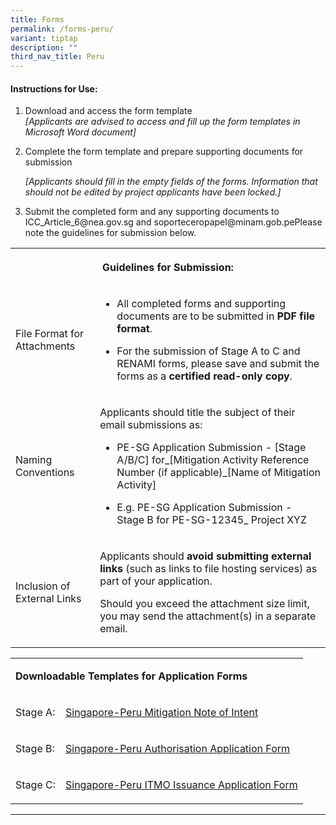 ```yaml
---
title: Forms
permalink: /forms-peru/
variant: tiptap
description: ""
third_nav_title: Peru
---
```

<h4><strong>Instructions for Use:</strong></h4>
<ol data-tight="true" class="tight">
<li>
<p>Download and access the form template
<br><em>[Applicants are advised to access and fill up the form templates in Microsoft Word document]</em>
</p>
</li>
<li>
<p>Complete the form template and prepare supporting documents for submission</p>
<p><em>[Applicants should fill in the empty fields of the forms. Information that should not be edited by project applicants have been locked.]</em>
</p>
</li>
<li>
<p>Submit the completed form and any supporting documents to <a rel="noopener noreferrer nofollow" target="_blank">ICC_Article_6@nea.gov.sg</a> and <a rel="noopener noreferrer nofollow" target="_blank">soporteceropapel@minam.gob.pe</a>Please
note the guidelines for submission below.</p>
</li>
</ol>
<table style="minWidth: 50px">
<colgroup>
<col>
<col>
</colgroup>
<tbody>
<tr>
<th rowspan="1" colspan="2">
<p>Guidelines for Submission:</p>
</th>
</tr>
<tr>
<td rowspan="1" colspan="1">
<p>File Format for Attachments</p>
</td>
<td rowspan="1" colspan="1">
<ul data-tight="true" class="tight">
<li>
<p>All completed forms and supporting documents are to be submitted in <strong>PDF file format</strong>.</p>
</li>
<li>
<p>For the submission of Stage A to C and RENAMI forms, please save and submit
the forms as a <strong>certified read-only copy</strong>.</p>
</li>
</ul>
</td>
</tr>
<tr>
<td rowspan="1" colspan="1">
<p>Naming Conventions</p>
</td>
<td rowspan="1" colspan="1">
<p>Applicants should title the subject of their email submissions as:</p>
<ul data-tight="true" class="tight">
<li>
<p>PE-SG Application Submission - [Stage A/B/C] for_[Mitigation Activity
Reference Number (if applicable)_[Name of Mitigation Activity]</p>
</li>
<li>
<p>E.g. PE-SG Application Submission - Stage B for PE-SG-12345_ Project XYZ</p>
</li>
</ul>
</td>
</tr>
<tr>
<td rowspan="1" colspan="1">
<p>Inclusion of External Links</p>
</td>
<td rowspan="1" colspan="1">
<p>Applicants should <strong>avoid submitting external links</strong> (such
as links to file hosting services) as part of your application.</p>
<p></p>
<p>Should you exceed the attachment size limit, you may send the attachment(s)
in a separate email.</p>
</td>
</tr>
</tbody>
</table>
<p></p>
<table style="minWidth: 50px">
<colgroup>
<col>
<col>
</colgroup>
<tbody>
<tr>
<td rowspan="1" colspan="2">
<p><strong>Downloadable Templates for Application Forms</strong>
</p>
</td>
</tr>
<tr>
<td rowspan="1" colspan="1">
<p>Stage A:</p>
</td>
<td rowspan="1" colspan="1">
<p><a href="https://go.gov.sg/sg-pestagea" rel="noopener nofollow" target="_blank">Singapore-Peru Mitigation Note of Intent</a>
</p>
</td>
</tr>
<tr>
<td rowspan="1" colspan="1">
<p>Stage B:</p>
</td>
<td rowspan="1" colspan="1">
<p><a href="https://go.gov.sg/sg-pestageb" rel="noopener nofollow" target="_blank">Singapore-Peru Authorisation Application Form</a>
</p>
</td>
</tr>
<tr>
<td rowspan="1" colspan="1">
<p>Stage C:</p>
</td>
<td rowspan="1" colspan="1">
<p><a href="https://go.gov.sg/sg-pestagec" rel="noopener nofollow" target="_blank">Singapore-Peru ITMO Issuance Application Form</a>
</p>
</td>
</tr>
</tbody>
</table>
<hr>
<p></p>